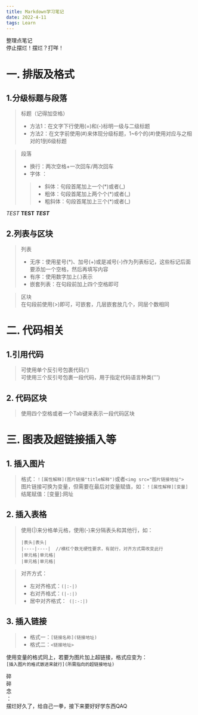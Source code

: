 ```yaml
---
title: Markdown学习笔记
date: 2022-4-11
tags: Learn
---
```

整理点笔记  
停止摆烂！摆烂？打咩！


# 一. 排版及格式  
## 1.分级标题与段落 
>标题（记得加空格）  
>* 方法1：在文字下行使用(=)和(-)标明一级与二级标题  
>* 方法2：在文字前使用(#)来体现分级标题，1~6个的(#)使用对应与之相对的1到6级标题

>段落  
>* 换行：两次空格+一次回车/两次回车  
>* 字体 ： 
>>* 斜体：句段首尾加上一个(*)或者(_)  
>>* 粗体：句段首尾加上两个个(*)或者(_)   
>>* 粗斜体：句段首尾加上三个(*)或者(_)   

*TEST* **TEST** ***TEST***  
## 2.列表与区块  
> 列表  
>* 无序：使用星号(*)、加号(+)或是减号(-)作为列表标记，这些标记后面要添加一个空格，然后再填写内容  
>* 有序：使用数字加上(.)表示  
>* 嵌套列表：在句段前加上四个空格即可  

> 区块  
> 在句段前使用(>)即可，可嵌套，几层嵌套放几个，同层个数相同  
# 二. 代码相关  
## 1.引用代码  
> 可使用单个反引号包裹代码(')  
> 可使用三个反引号包裹一段代码，用于指定代码语言种类(''')  
## 2. 代码区块  
> 使用四个空格或者一个Tab键来表示一段代码区块  
# 三. 图表及超链接插入等  
## 1. 插入图片  
> 格式：`！[属性解释](图片链接"title解释")`或者`<img src="图片链接地址">`  
> 图片链接可换为变量，但需要在最后对变量赋值，如：`！[属性解释][变量]`   
> 结尾赋值：[变量]:网址 
## 2. 插入表格  
> 使用(|)来分格单元格，使用(-)来分隔表头和其他行，如：  
> ```
>|表头|表头| 
> |----|----|  //横杠个数无硬性要求，有就行，对齐方式需改变此行
> |单元格|单元格|
> |单元格|单元格|
> ```

> 对齐方式：  
>* 左对齐格式：`(|:-|)  `
>* 右对齐格式：` (|-:|)  `
>* 居中对齐格式：` (|:-:|)`
## 3. 插入链接 
>* 格式一：`[链接名称](链接地址) ` 
>* 格式二：`<链接地址>`  

使用变量的格式同上，若要为图片加上超链接，格式应变为：  
`[插入图片的格式嵌进来就行](所需指向的超链接地址)`

碎  
碎  
念  
：  
摆烂好久了，给自己一拳，接下来要好好学东西QAQ